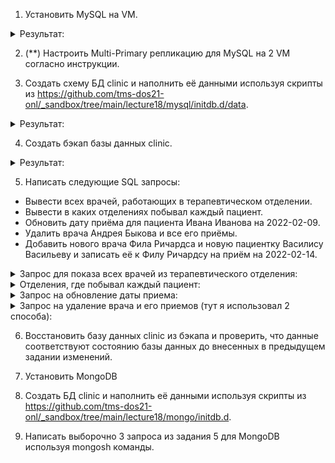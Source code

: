 1. Установить MySQL на VM.

<details><summary>Результат:</summary>
  
Установка:

![image](https://github.com/tms-dos21-onl/aleksey-ivanishchev/assets/93286236/2fe9d57c-7321-4f0c-a0ff-f0b3023a1134)

Проверка статуса:

![image](https://github.com/tms-dos21-onl/aleksey-ivanishchev/assets/93286236/bd56a09e-b2a1-476f-bb91-89972563c789)

</details>

2. (**) Настроить Multi-Primary репликацию для MySQL на 2 VM согласно инструкции.

3. Создать схему БД clinic и наполнить её данными используя скрипты из https://github.com/tms-dos21-onl/_sandbox/tree/main/lecture18/mysql/initdb.d/data.

<details><summary>Результат:</summary>
  
Вхожу в MySQL:

![image](https://github.com/tms-dos21-onl/aleksey-ivanishchev/assets/93286236/48f801a9-df3f-4941-b5cd-88d7c76e4cf1)

Создаю БД и проверяю (как потом увидел в скрипте уже было написано создание новый БД )) ):

![image](https://github.com/tms-dos21-onl/aleksey-ivanishchev/assets/93286236/62923465-ff6f-471d-afa7-a350c05e27ad)

![image](https://github.com/tms-dos21-onl/aleksey-ivanishchev/assets/93286236/7cacf40e-a221-4e16-a90e-b7643f9ccf36)

Следующие шаги делал, потому как предыдущие ДЗ еще не сделал))
Для скачивания репозитория создал SSH ключ для гита:

![image](https://github.com/tms-dos21-onl/aleksey-ivanishchev/assets/93286236/bf9917f7-3027-49fd-8570-9d6a6ca0372f)

Отсюда его забрал и добавил в свой профиль на гите:

![image](https://github.com/tms-dos21-onl/aleksey-ivanishchev/assets/93286236/f818e681-6c44-4ab1-a7cf-0d2ba82fd093)

Скачал репозиторий:

![image](https://github.com/tms-dos21-onl/aleksey-ivanishchev/assets/93286236/ce1d17fb-7887-42a7-9a4c-bdb4f5f99a7d)

Заполняю БД (также и со вторым файлом):

![image](https://github.com/tms-dos21-onl/aleksey-ivanishchev/assets/93286236/1eb3e762-a691-43f3-9848-58e8fb475173)

Проверка заполненности БД:

![image](https://github.com/tms-dos21-onl/aleksey-ivanishchev/assets/93286236/3d739b67-90ac-4b1f-bc88-05a86090c026)

</details>

4. Создать бэкап базы данных clinic.

<details><summary>Результат:</summary>
  
Данной командой создаю резервную копию своей БД, которая содержит SQL-запросы для восстановления БД:

![image](https://github.com/tms-dos21-onl/aleksey-ivanishchev/assets/93286236/e3524e18-eaa7-492d-9288-229c77de9b8b)

Такой командой можно создать сразу архив: sudo mysqldump -u root -p clinic | gzip > $HOME/backup_clinic.sql.gz

</details>

5. Написать следующие SQL запросы:
- Вывести всех врачей, работающих в терапевтическом отделении.
- Вывести в каких отделениях побывал каждый пациент.
- Обновить дату приёма для пациента Ивана Иванова на 2022-02-09.
- Удалить врача Андрея Быкова и все его приёмы.
- Добавить нового врача Фила Ричардса и новую пациентку Василису Васильеву и записать её к Филу Ричардсу на приём на 2022-02-14.

<details><summary>Запрос для показа всех врачей из терапевтического отделения:</summary>
  
```
SELECT doc.FirstName, doc.LastName, d.Name, j.Title
FROM Job AS j 
JOIN Department AS d 
ON j.Department_id = d.id
JOIN Doctor AS doc
ON j.Doctor_id = doc.id
WHERE d.Name = 'Терапевтический';
```
![image](https://github.com/tms-dos21-onl/aleksey-ivanishchev/assets/93286236/320544f8-bbdd-4e34-bc16-f2ed9f056e37)
  
</details>

<details><summary>Отделения, где побывал каждый пациент:</summary>

```
SELECT p.FirstName, p.LastName, d.Name, r.Number
FROM Appointment AS a
JOIN Patient AS p
ON a.Patient_id = p.id
JOIN Room AS r
ON a.Room_id = r.id
JOIN Department AS d
ON r.Department_id = d.id;
```
![image](https://github.com/tms-dos21-onl/aleksey-ivanishchev/assets/93286236/26f98dd9-6091-4371-bb03-5f1be444a5ea)

</details>

<details><summary>Запрос на обновление даты приема:</summary>
  
```
UPDATE Appointment
SET Date = '2022-02-09'
WHERE Patient_id = (
SELECT id
FROM Patient
WHERE FirstName = 'Иван'
AND LastName = 'Иванов'
);
```
![image](https://github.com/tms-dos21-onl/aleksey-ivanishchev/assets/93286236/b45172e1-099c-499c-bf90-ef76552f26a2)
  
</details>

<details><summary>Запрос на удаление врача и его приемов (тут я использовал 2 способа):</summary>

- первый это удалить данные из таблицы, которые ссылаются на родительскую по Foreign Key, в данном случае Doctor_id
```
DELETE a FROM Appointment AS a
JOIN Doctor AS d ON a.Doctor_id = d.id
WHERE d.FirstName = 'Андрей' 
AND d.LastName = 'Быков';
```
![image](https://github.com/tms-dos21-onl/aleksey-ivanishchev/assets/93286236/27fe0280-8a8a-443e-99ac-9f4ccfeb4b12)
![image](https://github.com/tms-dos21-onl/aleksey-ivanishchev/assets/93286236/fd0ee2f2-1356-4070-9bf3-585a0dd9abbe)

Но дальнейший шаг не будет выполнен, потому как есть еще 1 связь:
```
DELETE a FROM Appointment AS a
JOIN Doctor AS d ON a.Doctor_id = d.id
WHERE d.FirstName = 'Андрей' 
AND d.LastName = 'Быков';
```
![image](https://github.com/tms-dos21-onl/aleksey-ivanishchev/assets/93286236/064b26cf-f14a-4ca8-bc1a-56f49a6bf679)

- тут уже использую второй способ каскадным удалением (удаляются данные зависимые от родительских):
```
ALTER TABLE Job DROP FOREIGN KEY Doctor_id;
ALTER TABLE Job ADD CONSTRAINT Doctor_id FOREIGN KEY (Doctor_id) REFERENCES Doctor(id) ON DELETE CASCADE;
```
![image](https://github.com/tms-dos21-onl/aleksey-ivanishchev/assets/93286236/00de0ccd-e75d-4900-8f38-94922a6dcfa1)
![image](https://github.com/tms-dos21-onl/aleksey-ivanishchev/assets/93286236/2989688d-3564-4fd7-8104-8ab64f0c42dd)
P.S. Отдельно команды удалить не получалось, как понимаю из-за того, что, при создании таблицы, к внешнему ключу по-умолчанию применяется свойство целосности "ON DELETE RESTRICT"

</details>

6. Восстановить базу данных clinic из бэкапа и проверить, что данные соответствуют состоянию базы данных до внесенных в предыдущем задании изменений.

7. Установить MongoDB

8. Создать БД clinic и наполнить её данными используя скрипты из https://github.com/tms-dos21-onl/_sandbox/tree/main/lecture18/mongo/initdb.d.

9. Написать выборочно 3 запроса из задания 5 для MongoDB используя mongosh команды.
